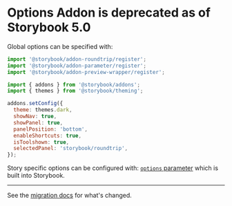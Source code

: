 # Options Addon is deprecated as of Storybook 5.0

Global options can be specified with:

```js
import '@storybook/addon-roundtrip/register';
import '@storybook/addon-parameter/register';
import '@storybook/addon-preview-wrapper/register';

import { addons } from '@storybook/addons';
import { themes } from '@storybook/theming';

addons.setConfig({
  theme: themes.dark,
  showNav: true,
  showPanel: true,
  panelPosition: 'bottom',
  enableShortcuts: true,
  isToolshown: true,
  selectedPanel: 'storybook/roundtrip',
});
```

Story specific options can be configured with: [`options` parameter](https://storybook.js.org/docs/configurations/options-parameter/) which is built into Storybook.

---

See the [migration docs](../../MIGRATION.md#options-addon-deprecated) for what's changed.
